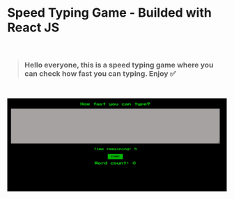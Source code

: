 # Speed Typing Game - Builded with React JS

<br/>

> ### Hello everyone, this is a speed typing game where you can check how fast you can typing. Enjoy ✅

 <br/>

![Image](./public/image/pic.jpg)

<br/>
